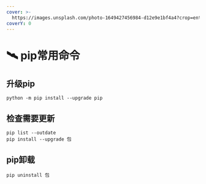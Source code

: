 ```yaml
---
cover: >-
  https://images.unsplash.com/photo-1649427456984-d12e9e1bf4a4?crop=entropy&cs=srgb&fm=jpg&ixid=MnwxOTcwMjR8MHwxfHJhbmRvbXx8fHx8fHx8fDE2NTEwNjAxNDU&ixlib=rb-1.2.1&q=85
coverY: 0
---
```


# 🛰 pip常用命令

## 升级pip

```
python -m pip install --upgrade pip
```

## 检查需要更新

```
pip list --outdate
pip install --upgrade 包
```

## pip卸载

```
pip uninstall 包
```

